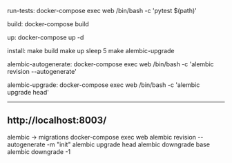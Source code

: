 run-tests:
	docker-compose exec web /bin/bash -c 'pytest $(path)'

build:
	docker-compose build

up:
	docker-compose up -d

install:
	make build
	make up
	sleep 5
	make alembic-upgrade

alembic-autogenerate:
	docker-compose exec web /bin/bash -c 'alembic revision --autogenerate'

alembic-upgrade:
	docker-compose exec web /bin/bash -c 'alembic upgrade head'

---
http://localhost:8003/
---

alembic -> migrations
docker-compose exec web 
alembic revision --autogenerate -m "init"
alembic upgrade head
alembic downgrade base
alembic downgrade -1
